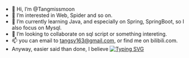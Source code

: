 - 👋 Hi, I’m @Tangmissmoon
- 👀 I’m interested in Web, Spider and so on.
- 🌱 I’m currently learning Java, and especially on Spring, SpringBoot, so I also focus on Mysql.
- 💞️ I’m looking to collaborate on sql script or something intereting.
- 📫 you can email to tangsy163@gmail.com, or find me on bilibili.com.
- Anyway, easier said than done, I believe
[![Typing SVG](https://readme-typing-svg.demolab.com?font=Fira+Code&pause=1000&color=9587F7&width=435&lines=%E5%88%BB%E6%84%8F%E7%BB%83%E4%B9%A0%EF%BC%8C%E6%AF%8F%E6%97%A5%E7%B2%BE%E8%BF%9B%C2%B7%C2%B7%C2%B7)](https://git.io/typing-svg)
<!---
Tangmissmoon/Tangmissmoon is a ✨ special ✨ repository because its `README.md` (this file) appears on your GitHub profile.
You can click the Preview link to take a look at your changes.
--->
